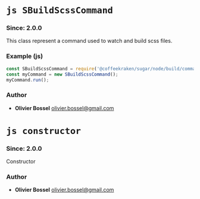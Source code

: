 

<!-- @namespace    sugar.node.build.commands -->

# ```js SBuildScssCommand ```
### Since: 2.0.0

This class represent a command used to watch and build scss files.


### Example (js)

```js
const SBuildScssCommand = require('@coffeekraken/sugar/node/build/commands/SBuildScssCommand');
const myCommand = new SBuildScssCommand();
myCommand.run();
```


### Author
- **Olivier Bossel** <a href="mailto:olivier.bossel@gmail.com">olivier.bossel@gmail.com</a> 





# ```js constructor ```
### Since: 2.0.0

Constructor




### Author
- **Olivier Bossel** <a href="mailto:olivier.bossel@gmail.com">olivier.bossel@gmail.com</a> 

